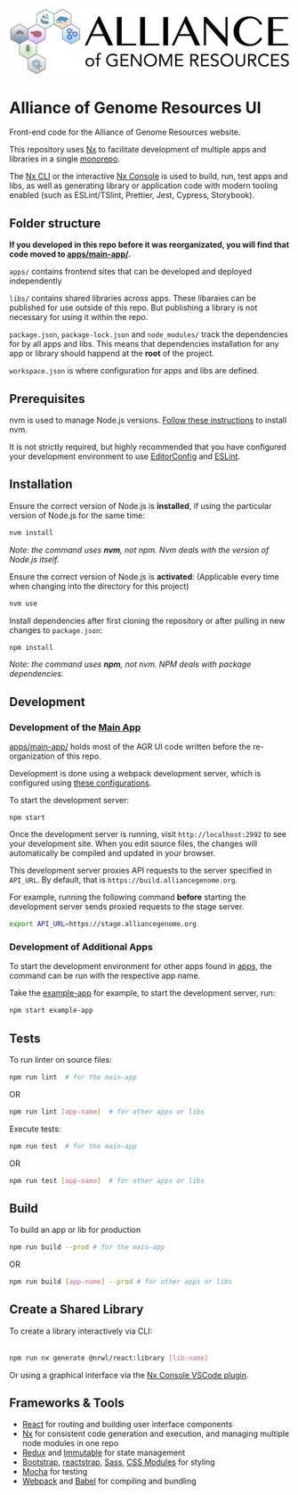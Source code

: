 ![project logo](https://raw.githubusercontent.com/alliance-genome/agr_ui/master/src/containers/layout/agrLogo.png)

# Alliance of Genome Resources UI

Front-end code for the Alliance of Genome Resources website.

This repository uses [Nx](https://nx.dev/react) to facilitate development of multiple apps and libraries in a single [monorepo](https://nx.dev/latest/react/core-concepts/why-monorepos).

The [Nx CLI](https://nx.dev/latest/react/getting-started/cli-overview) or the interactive [Nx Console]() is used to build, run, test apps and libs, as well as generating library or application code with modern tooling enabled (such as ESLint/TSlint, Prettier, Jest, Cypress, Storybook).

## Folder structure

**If you developed in this repo before it was reorganizated, you will find that code moved to [apps/main-app/](apps/main-app/).**

`apps/` contains frontend sites that can be developed and deployed independently

`libs/` contains shared libraries across apps. These libaraies can be published for use outside of this repo. But publishing a library is not necessary for using it within the repo.

`package.json`, `package-lock.json` and `node_modules/` track the dependencies for by all apps and libs. This means that dependencies installation for any app or library should happend at the **root** of the project.

`workspace.json` is where configuration for apps and libs are defined.

## Prerequisites

nvm is used to manage Node.js versions. [Follow these instructions](https://github.com/nvm-sh/nvm#installing-and-updating) to install nvm.

It is not strictly required, but highly recommended that you have configured your development environment to use [EditorConfig](https://editorconfig.org/) and [ESLint](https://eslint.org/docs/user-guide/integrations).

## Installation

Ensure the correct version of Node.js is **installed**, if using the particular version of Node.js for the same time:

```bash
nvm install
```

_Note: the command uses **nvm**, not npm. Nvm deals with the version of Node.js itself._

Ensure the correct version of Node.js is **activated**:
(Applicable every time when changing into the directory for this project)

```bash
nvm use
```

Install dependencies after first cloning the repository or after pulling in new changes to `package.json`:

```bash
npm install
```

_Note: the command uses **npm**, not nvm. NPM deals with package dependencies._

## Development

### Development of the [Main App](apps/main-app/)

[apps/main-app/](apps/main-app/) holds most of the AGR UI code written before the re-organization of this repo.

Development is done using a webpack development server, which is configured using [these configurations](apps/main-app/webpack.js).

To start the development server:

```
npm start
```

Once the development server is running, visit `http://localhost:2992` to see your development site. When you edit source files, the changes will automatically be compiled and updated in your browser.

This development server proxies API requests to the server specified in `API_URL`. By default, that is `https://build.alliancegenome.org`.

For example, running the following command **before** starting the development server sends proxied requests to the stage server.

```bash
export API_URL=https://stage.alliancegenome.org
```

### Development of Additional Apps

To start the development environment for other apps found in [apps](apps/), the command can be run with the respective app name.

Take the [example-app](apps/example-app/) for example, to start the development server, run:

```bash
npm start example-app
```

## Tests

To run linter on source files:

```bash
npm run lint  # for the main-app
```

OR

```bash
npm run lint [app-name]  # for other apps or libs
```

Execute tests:

```bash
npm run test  # for the main-app
```

OR

```bash
npm run test [app-name]  # for other apps or libs
```

## Build

To build an app or lib for production

```bash
npm run build --prod # for the main-app
```

OR

```bash
npm run build [app-name] --prod # for other apps or libs
```

## Create a Shared Library

To create a library interactively via CLI:

```bash

npm run nx generate @nrwl/react:library [lib-name]
```

Or using a graphical interface via the [Nx Console VSCode plugin](https://nx.dev/latest/react/getting-started/console).

## Frameworks & Tools

- [React](https://reactjs.org/) for routing and building user interface components
- [Nx](https://nx.dev/) for consistent code generation and execution, and managing multiple node modules in one repo
- [Redux](https://redux.js.org/) and [Immutable](https://immutable-js.github.io/immutable-js/) for state management
- [Bootstrap](https://getbootstrap.com/), [reactstrap](https://reactstrap.github.io), [Sass](https://sass-lang.com/), [CSS Modules](https://github.com/css-modules/css-modules) for styling
- [Mocha](https://mochajs.org/) for testing
- [Webpack](https://webpack.js.org/) and [Babel](https://babeljs.io/) for compiling and bundling
